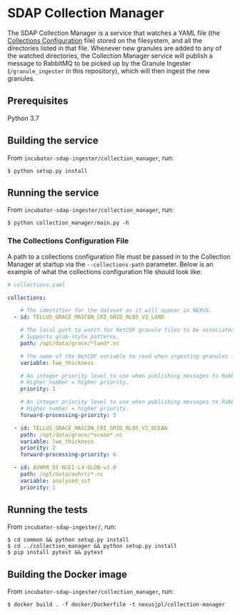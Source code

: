 # SDAP Collection Manager

The SDAP Collection Manager is a service that watches a YAML file (the [Collections
Configuration](#the-collections-configuration-file) file) stored on the filesystem, and all the directories listed in that
file. Whenever new granules are added to any of the watched directories, the Collection
Manager service will publish a message to RabbitMQ to be picked up by the Granule Ingester
(`/granule_ingester` in this repository), which will then ingest the new granules.


## Prerequisites

Python 3.7

## Building the service
From `incubator-sdap-ingester/collection_manager`, run:

    $ python setup.py install
    

## Running the service
From `incubator-sdap-ingester/collection_manager`, run:

    $ python collection_manager/main.py -h
    
### The Collections Configuration File

A path to a collections configuration file must be passed in to the Collection Manager
at startup via the `--collections-path` parameter. Below is an example of what the 
collections configuration file should look like:

```yaml
# collections.yaml

collections:

    # The identifier for the dataset as it will appear in NEXUS.
  - id: TELLUS_GRACE_MASCON_CRI_GRID_RL05_V2_LAND 

    # The local path to watch for NetCDF granule files to be associated with this dataset. 
    # Supports glob-style patterns.
    path: /opt/data/grace/*land*.nc 

    # The name of the NetCDF variable to read when ingesting granules into NEXUS for this dataset.
    variable: lwe_thickness 

    # An integer priority level to use when publishing messages to RabbitMQ for historical data. 
    # Higher number = higher priority.
    priority: 1 

    # An integer priority level to use when publishing messages to RabbitMQ for forward-processing data.
    # Higher number = higher priority.
    forward-processing-priority: 5 

  - id: TELLUS_GRACE_MASCON_CRI_GRID_RL05_V2_OCEAN
    path: /opt/data/grace/*ocean*.nc
    variable: lwe_thickness
    priority: 2
    forward-processing-priority: 6

  - id: AVHRR_OI-NCEI-L4-GLOB-v2.0
    path: /opt/data/avhrr/*.nc
    variable: analysed_sst
    priority: 1

```
## Running the tests
From `incubator-sdap-ingester/`, run:

    $ cd common && python setup.py install
    $ cd ../collection_manager && python setup.py install
    $ pip install pytest && pytest
    
## Building the Docker image
From `incubator-sdap-ingester/collection_manager`, run:

    $ docker build . -f docker/Dockerfile -t nexusjpl/collection-manager

